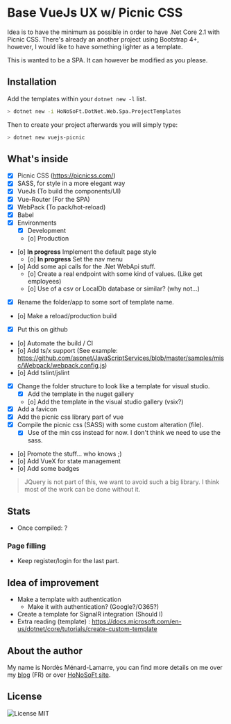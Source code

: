 # Base VueJs UX w/ Picnic CSS
Idea is to have the minimum as possible in order to have .Net Core 2.1 with Picnic CSS. There's already an another project using Bootstrap 4+, however, I would like to have something lighter as a template.

This is wanted to be a SPA. It can however be modified as you please.

## Installation
Add the templates within your `dotnet new -l` list.

```bash
> dotnet new -i HoNoSoFt.DotNet.Web.Spa.ProjectTemplates
```

Then to create your project afterwards you will simply type:

```bash
> dotnet new vuejs-picnic
```

## What's inside
- [x] Picnic CSS (https://picnicss.com/)
- [x] SASS, for style in a more elegant way
- [x] VueJs (To build the components/UI)
- [x] Vue-Router (For the SPA)
- [x] WebPack (To pack/hot-reload)
- [x] Babel
- [x] Environments
  - [x] Development
  - [o] Production
- [o] **In progress** Implement the default page style
  - [o] **In progress** Set the nav menu
- [o] Add some api calls for the .Net WebApi stuff.
  - [o] Create a real endpoint with some kind of values. (Like get employees)
  - [o] Use of a csv or LocalDb database or similar? (why not...)
- [x] Rename the folder/app to some sort of template name.
- [o] Make a reload/production build
- [x] Put this on github
- [o] Automate the build / CI
- [o] Add ts/x support (See example: https://github.com/aspnet/JavaScriptServices/blob/master/samples/misc/Webpack/webpack.config.js)
- [o] Add tslint/jslint
- [x] Change the folder structure to look like a template for visual studio.
  - [x] Add the template in the nuget gallery
  - [o] Add the template in the visual studio gallery (vsix?)
- [X] Add a favicon
- [X] Add the picnic css library part of vue
- [X] Compile the picnic css (SASS) with some custom alteration (file).
  - [X] Use of the min css instead for now. I don't think we need to use the sass.
- [o] Promote the stuff... who knows ;)
- [o] Add VueX for state management
- [o] Add some badges

> JQuery is not part of this, we want to avoid such a big library. I think most of the work can be done without it.

## Stats
- Once compiled: ?

### Page filling
- Keep register/login for the last part.

## Idea of improvement
- Make a template with authentication
  - Make it with authentication? (Google?/O365?)
- Create a template for SignalR integration (Should I)
- Extra reading (template) : https://docs.microsoft.com/en-us/dotnet/core/tutorials/create-custom-template

## About the author
My name is Nordès Ménard-Lamarre, you can find more details on me over my [blog](https://blog.honosoft.com) (FR) or over [HoNoSoFt site](https://www.honosoft.com).

## License
![License MIT](https://img.shields.io/github/license/Nordes/HoNoSoFt.DotNet.Web.Spa.ProjectTemplates.svg)
